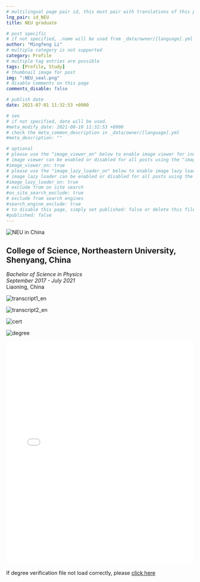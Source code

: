 ```yaml
---
# multilingual page pair id, this must pair with translations of this page. (This name must be unique)
lng_pair: id_NEU
title: NEU graduate

# post specific
# if not specified, .name will be used from _data/owner/[language].yml
author: "Mingfeng Li"
# multiple category is not supported
category: Profile
# multiple tag entries are possible
tags: [Profile, Study]
# thumbnail image for post
img: ":NEU_seal.png"
# disable comments on this page
comments_disable: false

# publish date
date: 2021-07-01 11:32:53 +0900

# seo
# if not specified, date will be used.
#meta_modify_date: 2021-08-10 11:32:53 +0900
# check the meta_common_description in _data/owner/[language].yml
#meta_description: ""

# optional
# please use the "image_viewer_on" below to enable image viewer for individual pages or posts (_posts/ or [language]/_posts folders).
# image viewer can be enabled or disabled for all posts using the "image_viewer_posts: true" setting in _data/conf/main.yml.
#image_viewer_on: true
# please use the "image_lazy_loader_on" below to enable image lazy loader for individual pages or posts (_posts/ or [language]/_posts folders).
# image lazy loader can be enabled or disabled for all posts using the "image_lazy_loader_posts: true" setting in _data/conf/main.yml.
#image_lazy_loader_on: true
# exclude from on site search
#on_site_search_exclude: true
# exclude from search engines
#search_engine_exclude: true
# to disable this page, simply set published: false or delete this file
#published: false
---
```


![NEU in China](/assets/img/posts/NEU_CN.jpg)

## **College of Science, Northeastern University, Shenyang, China**  
  *Bachelor of Science in Physics*  
  *September 2017 - July 2021*  
  Liaoning, China  

![transcript1_en](/assets/img/posts/Academic%20Transcript1.jpeg)

![transcript2_en](/assets/img/posts/Academic%20Transcript2.jpg)

![cert](/assets/img/posts/Education%20Certificate.jpg)

![degree](/assets/img/posts/Bachelor‘s%20degree.jpeg)

<iframe src="../assets/img/Cert/degree_verify_En.pdf" width="100%" height="600px" style="border: none;"></iframe>

If degree verification file not load correctly, please [click here](https://18336452014.github.io/Mingfeng-Li-Blog.github.io/assets/img/posts/degree_verify_En.pdf)

